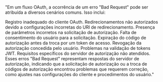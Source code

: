 "Em um fluxo OAuth, a ocorrência de um erro "Bad Request" pode ser atribuída a diversos cenários comuns. Isso inclui:

Registro inadequado do cliente OAuth.
Redirecionamentos não autorizados devido a configurações incorretas do URI de redirecionamento.
Presença de parâmetros incorretos na solicitação de autorização.
Falta de consentimento do usuário para a solicitação.
Expiração do código de autorização antes da troca por um token de acesso.
Revogação da autorização concedida pelo usuário.
Problemas na validação de tokens JWT.
Requisitos específicos do servidor de autorização não atendidos.
Esses erros "Bad Request" representam respostas do servidor de autorização, indicando que a solicitação de autorização ou a troca de códigos de autorização encontrou problemas que requerem correção, como ajustes nas configurações do cliente e procedimentos do usuário."
